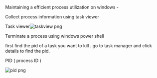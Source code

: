 
Maintaining a efficient process utilization on windows - 

Collect process information using task viewer

Task viewer![taskview png](https://user-images.githubusercontent.com/71600146/119292253-a58efa00-bc6d-11eb-9bd3-ff93c6605620.png)

Terminate a process using windows power shell

first find the pid of a task you want to kill . go to task manager and click details to find the pid.

PID ( process ID )

![pid png](https://user-images.githubusercontent.com/71600146/119293400-fa337480-bc6f-11eb-8e11-2809f3e47db4.png)
